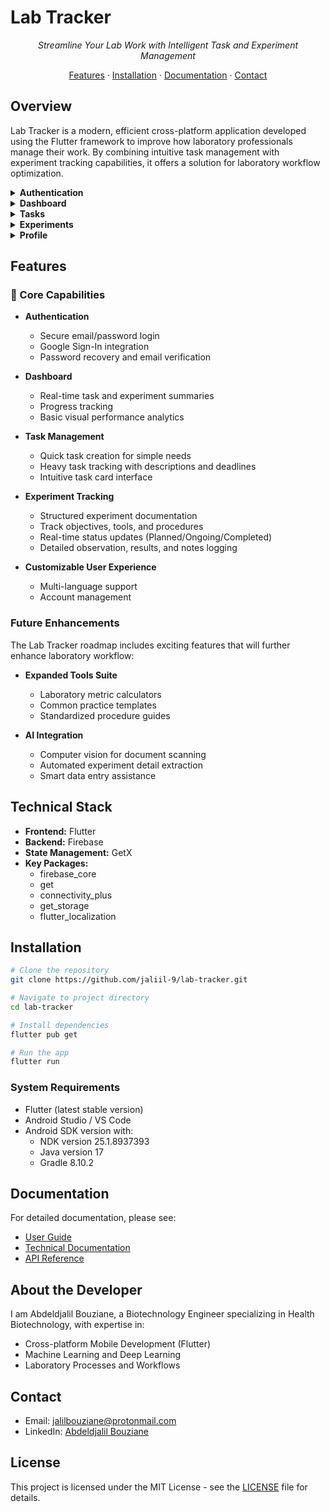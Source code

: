 # Lab Tracker

<div align="center">
    
*Streamline Your Lab Work with Intelligent Task and Experiment Management*

[Features](#features) · [Installation](#installation) · [Documentation](#documentation) · [Contact](#contact)

</div>

## Overview

Lab Tracker is a modern, efficient cross-platform application developed using the Flutter framework to improve how laboratory professionals manage their work. By combining intuitive task management with experiment tracking capabilities, it offers a solution for laboratory workflow optimization.

<details>
<summary><strong>Authentication</strong></summary>

<div align="center">
  <img src="https://github.com/jaliil-9/lab-tracker/blob/main/assets/screenshots/authentication/Screenshot_2025-01-18-09-54-28-478_com.example.lab_tracker_app.jpg" alt="Authentication 1" width="200">
  <img src="https://github.com/jaliil-9/lab-tracker/blob/main/assets/screenshots/authentication/Screenshot_2025-01-18-09-54-38-249_com.example.lab_tracker_app.jpg" alt="Authentication 2" width="200">
  <img src="https://github.com/jaliil-9/lab-tracker/blob/main/assets/screenshots/authentication/Screenshot_2025-01-18-09-54-33-567_com.example.lab_tracker_app.jpg" alt="Authentication 3" width="200">
</div>

</details>

<details>
<summary><strong>Dashboard</strong></summary>

<div align="center">
  <img src="https://github.com/jaliil-9/lab-tracker/blob/main/assets/screenshots/dashboard/Screenshot_2025-01-18-09-55-24-481_com.example.lab_tracker_app.jpg" alt="Dashboard 1" width="200">
  <img src="https://github.com/jaliil-9/lab-tracker/blob/main/assets/screenshots/dashboard/Screenshot_2025-01-18-09-55-24-481_com.example.lab_tracker_app.jpg" alt="Dashboard 2" width="200">
</div>

</details>

<details>
<summary><strong>Tasks</strong></summary>

<div align="center">
  <img src="https://github.com/jaliil-9/lab-tracker/blob/main/assets/screenshots/task%20managemnet/Screenshot_2025-01-18-09-55-32-889_com.example.lab_tracker_app.jpg" alt="Task 1" width="200">
  <img src="https://github.com/jaliil-9/lab-tracker/blob/main/assets/screenshots/task%20managemnet/Screenshot_2025-01-18-09-55-37-537_com.example.lab_tracker_app.jpg" alt="Task 2" width="200">
  <img src="https://github.com/jaliil-9/lab-tracker/blob/main/assets/screenshots/task%20managemnet/Screenshot_2025-01-18-09-55-43-046_com.example.lab_tracker_app.jpg" alt="Task 3" width="200">
</div>

</details>

<details>
<summary><strong>Experiments</strong></summary>

<div align="center">
  <img src="https://github.com/jaliil-9/lab-tracker/blob/main/assets/screenshots/experiment%20managemnet/Screenshot_2025-01-18-09-55-55-662_com.example.lab_tracker_app.jpg" alt="Experiment 1" width="200">
  <img src="https://github.com/jaliil-9/lab-tracker/blob/main/assets/screenshots/experiment%20managemnet/Screenshot_2025-01-18-09-56-04-399_com.example.lab_tracker_app.jpg" alt="Experiment 2" width="200">
  <img src="https://github.com/jaliil-9/lab-tracker/blob/main/assets/screenshots/experiment%20managemnet/Screenshot_2025-01-18-09-56-07-470_com.example.lab_tracker_app.jpg" alt="Experiment 3" width="200">
  <img src="https://github.com/jaliil-9/lab-tracker/blob/main/assets/screenshots/experiment%20managemnet/Screenshot_2025-01-18-09-56-11-933_com.example.lab_tracker_app.jpg" alt="Experiment 4" width="200">
</div>

</details>

<details>
<summary><strong>Profile</strong></summary>

<div align="center">
  <img src="https://github.com/jaliil-9/lab-tracker/blob/main/assets/screenshots/profile/Screenshot_2025-01-18-09-56-14-340_com.example.lab_tracker_app.jpg" alt="Profile 1" width="200">
  <img src="https://github.com/jaliil-9/lab-tracker/blob/main/assets/screenshots/profile/Screenshot_2025-01-18-09-56-19-360_com.example.lab_tracker_app.jpg" alt="Profile 2" width="200">
  <img src="https://github.com/jaliil-9/lab-tracker/blob/main/assets/screenshots/profile/Screenshot_2025-01-18-09-56-22-289_com.example.lab_tracker_app.jpg" alt="Profile 3" width="200">
  <img src="https://github.com/jaliil-9/lab-tracker/blob/main/assets/screenshots/profile/Screenshot_2025-01-18-09-56-25-900_com.example.lab_tracker_app.jpg" alt="Profile 4" width="200">
</div>

</details>




## Features

### 🔬 Core Capabilities

- **Authentication**
  - Secure email/password login
  - Google Sign-In integration
  - Password recovery and email verification

- **Dashboard**
  - Real-time task and experiment summaries
  - Progress tracking
  - Basic visual performance analytics

- **Task Management**
  - Quick task creation for simple needs
  - Heavy task tracking with descriptions and deadlines
  - Intuitive task card interface

- **Experiment Tracking**
  - Structured experiment documentation
  - Track objectives, tools, and procedures
  - Real-time status updates (Planned/Ongoing/Completed)
  - Detailed observation, results, and notes logging

- **Customizable User Experience**
  - Multi-language support
  - Account management

### Future Enhancements

The Lab Tracker roadmap includes exciting features that will further enhance laboratory workflow:

- **Expanded Tools Suite**
  - Laboratory metric calculators
  - Common practice templates
  - Standardized procedure guides

- **AI Integration**
  - Computer vision for document scanning
  - Automated experiment detail extraction
  - Smart data entry assistance

## Technical Stack

- **Frontend:** Flutter
- **Backend:** Firebase
- **State Management:** GetX
- **Key Packages:**
  - firebase_core
  - get
  - connectivity_plus
  - get_storage
  - flutter_localization

## Installation

```bash
# Clone the repository
git clone https://github.com/jaliil-9/lab-tracker.git

# Navigate to project directory
cd lab-tracker

# Install dependencies
flutter pub get

# Run the app
flutter run
```

### System Requirements

- Flutter (latest stable version)
- Android Studio / VS Code
- Android SDK version with:
  - NDK version 25.1.8937393
  - Java version 17
  - Gradle 8.10.2

## Documentation

For detailed documentation, please see:
- [User Guide](docs/USER_GUIDE.md)
- [Technical Documentation](docs/TECHNICAL.md)
- [API Reference](docs/API.md)

## About the Developer

I am Abdeldjalil Bouziane, a Biotechnology Engineer specializing in Health Biotechnology, with expertise in:
- Cross-platform Mobile Development (Flutter)
- Machine Learning and Deep Learning
- Laboratory Processes and Workflows

## Contact

- Email: jalilbouziane@protonmail.com
- LinkedIn: [Abdeldjalil Bouziane](https://www.linkedin.com/in/abdeldjalil-bouziane-0a7079288/)

## License

This project is licensed under the MIT License - see the [LICENSE](LICENSE) file for details.
